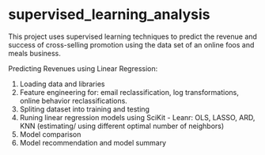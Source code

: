 # supervised_learning_analysis

This project uses supervised learning techniques to predict the revenue and success of cross-selling promotion using the data set of an online foos and meals business.

Predicting Revenues using Linear Regression:
1. Loading data and libraries
2. Feature engineering for: email reclassification, log transformations, online behavior reclassifications.
3. Spliting dataset into training and testing
4. Runing linear regression models using SciKit - Leanr: OLS, LASSO, ARD, KNN (estimating/ using different optimal number of neighbors)
5. Model comparison
6. Model recommendation and model summary
